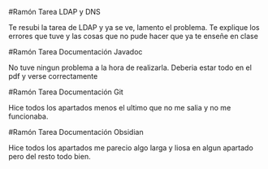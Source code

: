#Ramón Tarea LDAP y DNS

Te resubi la tarea de LDAP y ya se ve, lamento el problema. Te explique los errores que tuve y las cosas que no pude hacer que ya te enseñe en clase

#Ramón Tarea Documentación Javadoc

No tuve ningun problema a la hora de realizarla. Deberia estar todo en el pdf y verse correctamente

#Ramón Tarea Documentación Git

Hice todos los apartados menos el ultimo que no me salia y no me funcionaba.

#Ramón Tarea Documentación Obsidian

Hice todos los apartados me parecio algo larga y liosa en algun apartado pero del resto todo bien.
